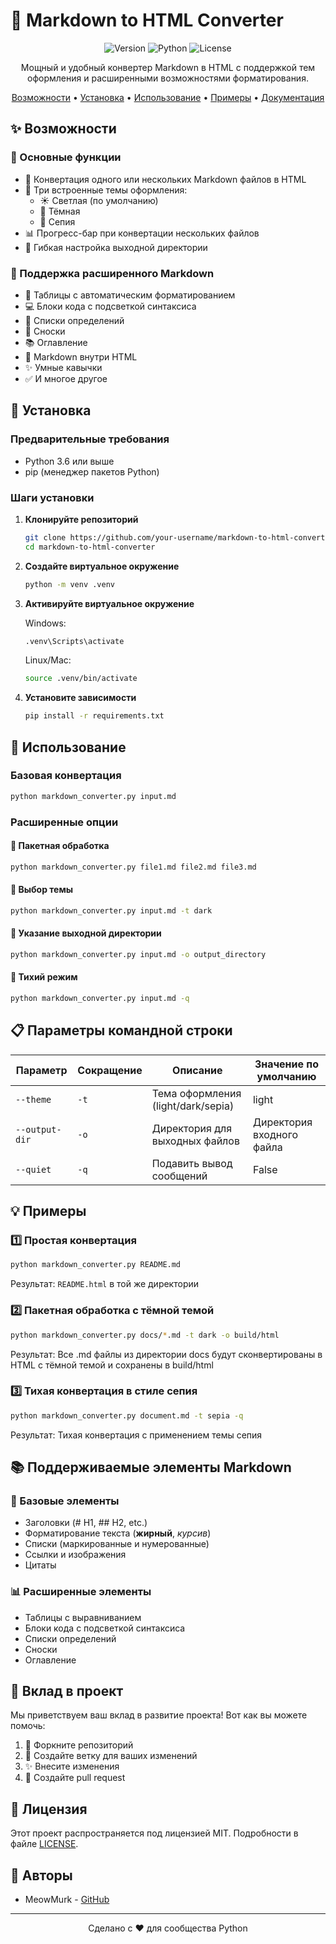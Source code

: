# 📝 Markdown to HTML Converter

<div align="center">

![Version](https://img.shields.io/badge/version-1.0.0-blue.svg)
![Python](https://img.shields.io/badge/python-3.6+-blue.svg)
![License](https://img.shields.io/badge/license-MIT-green.svg)

Мощный и удобный конвертер Markdown в HTML с поддержкой тем оформления и расширенными возможностями форматирования.

[Возможности](#-возможности) •
[Установка](#-установка) •
[Использование](#-использование) •
[Примеры](#-примеры) •
[Документация](#-документация)

</div>

## ✨ Возможности

### 🎯 Основные функции
- 📄 Конвертация одного или нескольких Markdown файлов в HTML
- 🎨 Три встроенные темы оформления:
  - ☀️ Светлая (по умолчанию)
  - 🌙 Тёмная
  - 📜 Сепия
- 📊 Прогресс-бар при конвертации нескольких файлов
- 📁 Гибкая настройка выходной директории

### 🚀 Поддержка расширенного Markdown
- 📑 Таблицы с автоматическим форматированием
- 💻 Блоки кода с подсветкой синтаксиса
- 📝 Списки определений
- 📌 Сноски
- 📚 Оглавление
- 🔄 Markdown внутри HTML
- ✨ Умные кавычки
- ✅ И многое другое

## 🚀 Установка

### Предварительные требования
- Python 3.6 или выше
- pip (менеджер пакетов Python)

### Шаги установки

1. **Клонируйте репозиторий**
   ```bash
   git clone https://github.com/your-username/markdown-to-html-converter.git
   cd markdown-to-html-converter
   ```

2. **Создайте виртуальное окружение**
   ```bash
   python -m venv .venv
   ```

3. **Активируйте виртуальное окружение**
   
   Windows:
   ```bash
   .venv\Scripts\activate
   ```
   
   Linux/Mac:
   ```bash
   source .venv/bin/activate
   ```

4. **Установите зависимости**
   ```bash
   pip install -r requirements.txt
   ```

## 🎯 Использование

### Базовая конвертация
```bash
python markdown_converter.py input.md
```

### Расширенные опции

#### 📁 Пакетная обработка
```bash
python markdown_converter.py file1.md file2.md file3.md
```

#### 🎨 Выбор темы
```bash
python markdown_converter.py input.md -t dark
```

#### 📂 Указание выходной директории
```bash
python markdown_converter.py input.md -o output_directory
```

#### 🤫 Тихий режим
```bash
python markdown_converter.py input.md -q
```

## 📋 Параметры командной строки

| Параметр | Сокращение | Описание | Значение по умолчанию |
|----------|------------|----------|----------------------|
| `--theme` | `-t` | Тема оформления (light/dark/sepia) | light |
| `--output-dir` | `-o` | Директория для выходных файлов | Директория входного файла |
| `--quiet` | `-q` | Подавить вывод сообщений | False |

## 💡 Примеры

### 1️⃣ Простая конвертация
```bash
python markdown_converter.py README.md
```
Результат: `README.html` в той же директории

### 2️⃣ Пакетная обработка с тёмной темой
```bash
python markdown_converter.py docs/*.md -t dark -o build/html
```
Результат: Все .md файлы из директории docs будут сконвертированы в HTML с тёмной темой и сохранены в build/html

### 3️⃣ Тихая конвертация в стиле сепия
```bash
python markdown_converter.py document.md -t sepia -q
```
Результат: Тихая конвертация с применением темы сепия

## 📚 Поддерживаемые элементы Markdown

### 📝 Базовые элементы
- Заголовки (# H1, ## H2, etc.)
- Форматирование текста (**жирный**, *курсив*)
- Списки (маркированные и нумерованные)
- Ссылки и изображения
- Цитаты

### 📊 Расширенные элементы
- Таблицы с выравниванием
- Блоки кода с подсветкой синтаксиса
- Списки определений
- Сноски
- Оглавление

## 🤝 Вклад в проект

Мы приветствуем ваш вклад в развитие проекта! Вот как вы можете помочь:

1. 🍴 Форкните репозиторий
2. 🔧 Создайте ветку для ваших изменений
3. ✨ Внесите изменения
4. 📝 Создайте pull request

## 📝 Лицензия

Этот проект распространяется под лицензией MIT. Подробности в файле [LICENSE](LICENSE).

## 👥 Авторы

- MeowMurk - [GitHub](https://github.com/your-username)

---

<div align="center">
Сделано с ❤️ для сообщества Python
</div> 